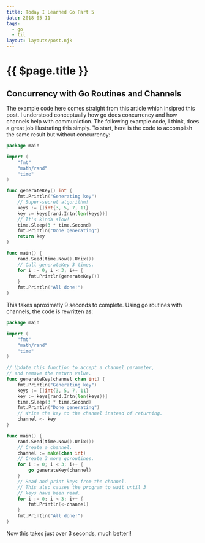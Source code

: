 ```yaml
---
title: Today I Learned Go Part 5
date: 2018-05-11
tags:
  - go
  - til
layout: layouts/post.njk
---
```


# {{ $page.title }}

## Concurrency with Go Routines and Channels

The example code here comes straight from this article which insipred this post.  I understood conceptually how go does concurrency and how channels help with communiction.  The following example code, I think, does a great job illustrating this simply.  To start, here is the code to accomplish the same result but without concurrency:

```go
package main

import (
    "fmt"
    "math/rand"
    "time"
)

func generateKey() int {
    fmt.Println("Generating key")
    // Super-secret algorithm!
    keys := []int{3, 5, 7, 11}
    key := keys[rand.Intn(len(keys))]
    // It's kinda slow!
    time.Sleep(3 * time.Second)
    fmt.Println("Done generating")
    return key
}

func main() {
    rand.Seed(time.Now().Unix())
    // Call generateKey 3 times.
    for i := 0; i < 3; i++ {
        fmt.Println(generateKey())
    }
    fmt.Println("All done!")
}
```

This takes aproximatly 9 seconds to complete.  Using go routines with channels, the code is rewritten as:

```go
package main

import (
    "fmt"
    "math/rand"
    "time"
)

// Update this function to accept a channel parameter,
// and remove the return value.
func generateKey(channel chan int) {
    fmt.Println("Generating key")
    keys := []int{3, 5, 7, 11}
    key := keys[rand.Intn(len(keys))]
    time.Sleep(3 * time.Second)
    fmt.Println("Done generating")
    // Write the key to the channel instead of returning.
    channel <- key
}

func main() {
    rand.Seed(time.Now().Unix())
    // Create a channel.
    channel := make(chan int)
    // Create 3 more goroutines.
    for i := 0; i < 3; i++ {
        go generateKey(channel)
    }
    // Read and print keys from the channel.
    // This also causes the program to wait until 3
    // keys have been read.
    for i := 0; i < 3; i++ {
        fmt.Println(<-channel)
    }
    fmt.Println("All done!")
}
```

Now this takes just over 3 seconds, much better!!
